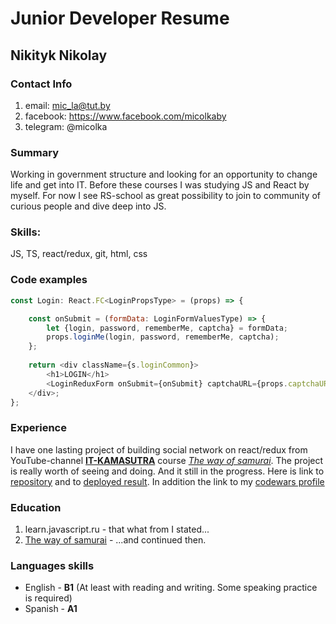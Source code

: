 # Junior Developer Resume

## **Nikityk Nikolay**

### **Contact Info**
  1. email: mic_la@tut.by
  2. facebook: https://www.facebook.com/micolkaby
  3. telegram: @micolka

### **Summary**
Working in government structure and looking for an opportunity to change life and get into IT. Before these courses I was studying JS and React by myself. For now I see RS-school as great possibility to join to community of curious people and dive deep into JS.
### **Skills**:  
  JS, TS, react/redux, git, html, css
  
### **Code examples** 
```javascript
const Login: React.FC<LoginPropsType> = (props) => {

    const onSubmit = (formData: LoginFormValuesType) => {
        let {login, password, rememberMe, captcha} = formData;
        props.loginMe(login, password, rememberMe, captcha);
    };
    
    return <div className={s.loginCommon}>
        <h1>LOGIN</h1>
        <LoginReduxForm onSubmit={onSubmit} captchaURL={props.captchaURL}/>
    </div>;
};
```
### **Experience** 
I have one lasting project of building social network on react/redux from YouTube-channel [**IT-KAMASUTRA**](https://www.youtube.com/channel/UCTW0FUhT0m-Bqg2trTbSs0g) course [*The way of samurai*](https://www.youtube.com/playlist?list=PLcvhF2Wqh7DNVy1OCUpG3i5lyxyBWhGZ8). The project is really worth of seeing and doing. And it still in the progress. Here is link to [repository](https://github.com/micolka/Social-network) and to [deployed result](https://micolka.github.io/Social-network/#/users).
 In addition the link to my [codewars profile](https://www.codewars.com/users/micolka)

### **Education** 
1. learn.javascript.ru - that what from I stated...
2. [The way of samurai](https://www.youtube.com/playlist?list=PLcvhF2Wqh7DNVy1OCUpG3i5lyxyBWhGZ8) - ...and continued then.

### **Languages skills**
  * English - **B1** (At least with reading and writing. Some speaking practice is required)
  * Spanish - **A1**

